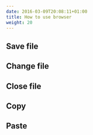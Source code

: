 ```yaml
---
date: 2016-03-09T20:08:11+01:00
title: How to use browser
weight: 20
---
```


## Save file
## Change file 
## Close file
## Copy
## Paste